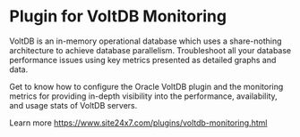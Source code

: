 Plugin for VoltDB Monitoring
=============================

VoltDB is an in-memory operational database which uses a share-nothing architecture to achieve database parallelism. Troubleshoot all your database performance issues using key metrics presented as detailed graphs and data.

Get to know how to configure the Oracle VoltDB plugin and the monitoring metrics for providing in-depth visibility into the performance, availability, and usage stats of VoltDB servers.

Learn more https://www.site24x7.com/plugins/voltdb-monitoring.html
